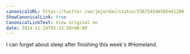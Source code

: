 ```yaml
---
canonicalURL: https://twitter.com/jmjordan/status/536754546505441280
ShowCanonicalLink: true
CanonicalLinkText: View original on
date: 2014-11-24T05:33:50+00:00
---
```

I can forget about sleep after finishing this week's #Homeland.